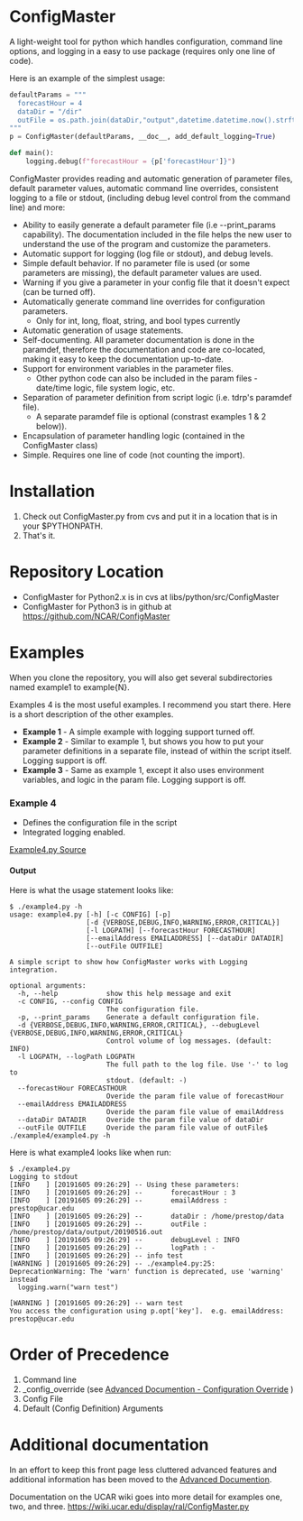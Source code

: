 # ConfigMaster
A light-weight tool for python which handles configuration, command line options, and logging in a easy to use package (requires only one line of code).

Here is an example of the simplest usage:
```python
defaultParams = """
  forecastHour = 4
  dataDir = "/dir"
  outFile = os.path.join(dataDir,"output",datetime.datetime.now().strftime("%Y%m%d") + ".out")
"""
p = ConfigMaster(defaultParams, __doc__, add_default_logging=True)

def main():  
    logging.debug(f"forecastHour = {p['forecastHour']}")
```

ConfigMaster provides reading and automatic generation of parameter files, default parameter values, automatic command line overrides, consistent logging to a file or stdout, (including debug level control from the command line) and more:

* Ability to easily generate a default parameter file (i.e --print_params capability).  The documentation included in the file helps the new user to understand the use of the program and customize the parameters.
* Automatic support for logging (log file or stdout), and debug levels.
* Simple default behavior. If no parameter file is used (or some parameters are missing), the default parameter values are used.
* Warning if you give a parameter in your config file that it doesn't expect (can be turned off).
* Automatically generate command line overrides for configuration parameters.
  * Only for int, long, float, string, and bool types currently
* Automatic generation of usage statements.
* Self-documenting. All parameter documentation is done in the paramdef, therefore the documentation and code are co-located, making it easy to keep the documentation up-to-date.
* Support for environment variables in the parameter files.
  * Other python code can also be included in the param files - date/time logic, file system logic, etc.
* Separation of parameter definition from script logic (i.e. tdrp's paramdef file).
  * A separate paramdef file is optional (constrast examples 1 & 2 below)).
* Encapsulation of parameter handling logic  (contained in the ConfigMaster class)
* Simple.  Requires one line of code (not counting the import).


# Installation

1. Check out ConfigMaster.py from cvs and put it in a location that is in your $PYTHONPATH.
1. That's it.

# Repository Location

* ConfigMaster for Python2.x is in cvs at libs/python/src/ConfigMaster
* ConfigMaster for Python3 is in github at https://github.com/NCAR/ConfigMaster

# Examples

When you clone the repository, you will also get several subdirectories named example1 to example{N}.  

Examples 4 is the  most useful examples. I recommend you start there.  Here is a short description of the other examples.

* **Example 1** - A simple example with logging support turned off.
* **Example 2** - Similar to example 1, but shows you how to put your parameter definitions in a separate file, instead of within the script itself.  Logging support is off.
* **Example 3** - Same as example 1, except it also uses environment variables, and logic in the param file.  Logging support is off.

### Example 4
* Defines the configuration file in the script
* Integrated logging enabled.

[Example4.py Source](https://raw.githubusercontent.com/NCAR/ConfigMaster/master/example4/example4.py)

#### Output
Here is what the usage statement looks like:
```
$ ./example4.py -h
usage: example4.py [-h] [-c CONFIG] [-p]
                   [-d {VERBOSE,DEBUG,INFO,WARNING,ERROR,CRITICAL}]
                   [-l LOGPATH] [--forecastHour FORECASTHOUR]
                   [--emailAddress EMAILADDRESS] [--dataDir DATADIR]
                   [--outFile OUTFILE]

A simple script to show how ConfigMaster works with Logging integration.

optional arguments:
  -h, --help            show this help message and exit
  -c CONFIG, --config CONFIG
                        The configuration file.
  -p, --print_params    Generate a default configuration file.
  -d {VERBOSE,DEBUG,INFO,WARNING,ERROR,CRITICAL}, --debugLevel {VERBOSE,DEBUG,INFO,WARNING,ERROR,CRITICAL}
                        Control volume of log messages. (default: INFO)
  -l LOGPATH, --logPath LOGPATH
                        The full path to the log file. Use '-' to log to
                        stdout. (default: -)
  --forecastHour FORECASTHOUR
                        Overide the param file value of forecastHour
  --emailAddress EMAILADDRESS
                        Overide the param file value of emailAddress
  --dataDir DATADIR     Overide the param file value of dataDir
  --outFile OUTFILE     Overide the param file value of outFile$ ./example4/example4.py -h
```

Here is what example4 looks like when run:
```
$ ./example4.py
Logging to stdout
[INFO    ] [20191605 09:26:29] -- Using these parameters:
[INFO    ] [20191605 09:26:29] --       forecastHour : 3
[INFO    ] [20191605 09:26:29] --       emailAddress : prestop@ucar.edu
[INFO    ] [20191605 09:26:29] --       dataDir : /home/prestop/data
[INFO    ] [20191605 09:26:29] --       outFile : /home/prestop/data/output/20190516.out
[INFO    ] [20191605 09:26:29] --       debugLevel : INFO
[INFO    ] [20191605 09:26:29] --       logPath : -
[INFO    ] [20191605 09:26:29] -- info test
[WARNING ] [20191605 09:26:29] -- ./example4.py:25: DeprecationWarning: The 'warn' function is deprecated, use 'warning' instead
  logging.warn("warn test")

[WARNING ] [20191605 09:26:29] -- warn test
You access the configuration using p.opt['key'].  e.g. emailAddress: prestop@ucar.edu
```

# Order of Precedence
1. Command line
1. _config_override  (see [Advanced Documention - Configuration Override](README_advanced.md#configuration-override) )
1. Config File 
1. Default (Config Definition) Arguments

# Additional documentation
In an effort to keep this front page less cluttered advanced features and additional information has been moved to the  [Advanced Documention](README_advanced.md).
 
Documentation on the UCAR wiki goes into more detail for examples one, two, and three.
https://wiki.ucar.edu/display/ral/ConfigMaster.py

